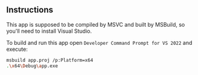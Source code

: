 ## Instructions

This app is supposed to be compiled by MSVC and built by MSBuild, so you'll need to install Visual Studio.

To build and run this app open `Developer Command Prompt for VS 2022` and execute:

```sh
msbuild app.proj /p:Platform=x64
.\x64\Debug\app.exe
```